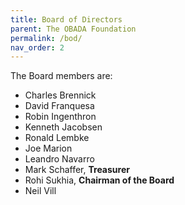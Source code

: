 ```yaml
---
title: Board of Directors
parent: The OBADA Foundation
permalink: /bod/
nav_order: 2
---
```


The Board members are:
+ Charles Brennick
+ David Franquesa
+ Robin Ingenthron
+ Kenneth Jacobsen
+ Ronald Lembke
+ Joe Marion
+ Leandro Navarro
+ Mark Schaffer, **Treasurer**
+ Rohi Sukhia, **Chairman of the Board**
+ Neil Vill


